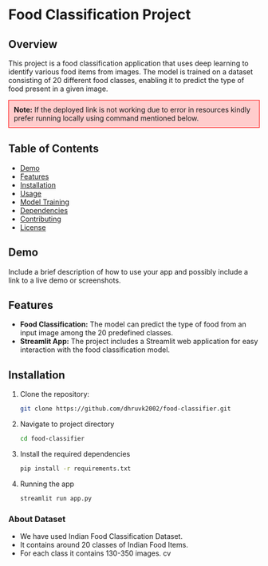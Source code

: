 # Food Classification Project

## Overview

This project is a food classification application that uses deep learning to identify various food items from images. The model is trained on a dataset consisting of 20 different food classes, enabling it to predict the type of food present in a given image.

<div style="background-color: #ffcccc; padding: 10px; border: 1px solid #ff0000;">
  <strong>Note:</strong> If the deployed link is not working due to error in resources kindly prefer running locally using command mentioned below.
</div>

## Table of Contents

- [Demo](#demo)
- [Features](#features)
- [Installation](#installation)
- [Usage](#usage)
- [Model Training](#model-training)
- [Dependencies](#dependencies)
- [Contributing](#contributing)
- [License](#license)

## Demo

Include a brief description of how to use your app and possibly include a link to a live demo or screenshots.

## Features

- **Food Classification:** The model can predict the type of food from an input image among the 20 predefined classes.
- **Streamlit App:** The project includes a Streamlit web application for easy interaction with the food classification model.

## Installation

1. Clone the repository:

   ```bash
   git clone https://github.com/dhruvk2002/food-classifier.git

2. Navigate to project directory
   ```bash
   cd food-classifier

3. Install the required dependencies
   ```bash
   pip install -r requirements.txt

4. Running the app
   ```bash
   streamlit run app.py

### About Dataset
- We have used Indian Food Classification Dataset.
- It contains around 20 classes of Indian Food Items.
- For each class it contains 130-350 images.
cv
